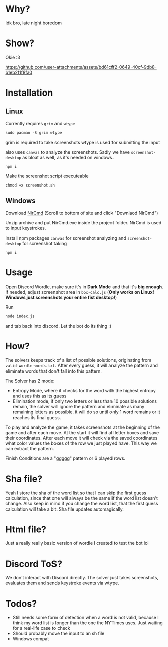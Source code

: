 # Why?
Idk bro, late night boredom

# Show?
Okie :3

https://github.com/user-attachments/assets/bd61cff2-0649-40cf-9db8-b1eb2f1f8fa0

# Installation
## Linux
Currently requires `grim` and `wtype`
```
sudo pacman -S grim wtype
```
grim is required to take screenshots
wtype is used for submitting the input

also uses `canvas` to analyze the screenshots. Sadly we have `screenshot-desktop` as bloat as well, as it's needed on windows.
```
npm i
```

Make the screenshot script executeable
```
chmod +x screenshot.sh
```

## Windows

Download [NirCmd](https://www.nirsoft.net/utils/nircmd.html) (Scroll to bottom of site and click "Downlaod NirCmd")

Unzip archive and put NirCmd.exe inside the project folder. NirCmd is used to input keystrokes.

Install npm packages `canvas` for screenshot analyzing and `screenshot-desktop` for screenshot taking
```
npm i
```

# Usage
Open Discord Wordle, make sure it's in **Dark Mode** and that it's **big enough**.
If needed, adjust screenshot area in `box-calc.js` (**Only works on Linux! Windows just screenshots your entire fist desktop!**)

Run
```
node index.js
```
and tab back into discord. 
Let the bot do its thing :)


# How?
The solvers keeps track of a list of possible solutions, originating from `valid-wordle-words.txt`.
After every guess, it will analyze the pattern and eliminate words that don't fall into this pattern.

The Solver has 2 mode:
- Entropy Mode, where it checks for the word with the highest entropy and uses this as its guess
- Elimination mode, if only two letters or less than 10 possible solutions remain, the solver will ignore the pattern and eliminate as many remaining letters as possible.
it will do so until only 1 word remains or it reaches its final guess.

To play and analyze the game, it takes screenshots at the beginning of the game and after each move.
At the start it will find all letter boxes and save their coordinates.
After each move it will check via the saved coordinates what color values the boxes of the row we just played have. This way we can extract the pattern.

Finish Conditions are a "ggggg" pattern or 6 played rows.

# Sha file?
Yeah I store the sha of the word list so that I can skip the first guess calculation, since that one will always be the same if the word list doesn't change.
Also keep in mind if you change the word list, that the first guess calculation will take a bit.
Sha file updates automagically.

# Html file?
Just a really really basic version of wordle I created to test the bot lol

# Discord ToS?
We don't interact with Discord directly. The solver just takes screenshots, evaluates them and sends keystroke events via wtype.

# Todos?
- Still needs some form of detection when a word is not valid, because I think my word list is longer than the one the NYTimes uses. Just waiting for a real-life case to check
- Should probably move the input to an sh file
- Windows compat
